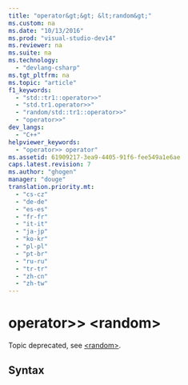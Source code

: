 ```yaml
---
title: "operator&gt;&gt; &lt;random&gt;"
ms.custom: na
ms.date: "10/13/2016"
ms.prod: "visual-studio-dev14"
ms.reviewer: na
ms.suite: na
ms.technology: 
  - "devlang-csharp"
ms.tgt_pltfrm: na
ms.topic: "article"
f1_keywords: 
  - "std::tr1::operator>>"
  - "std.tr1.operator>>"
  - "random/std::tr1::operator>>"
  - "operator>>"
dev_langs: 
  - "C++"
helpviewer_keywords: 
  - "operator>> operator"
ms.assetid: 61909217-3ea9-4405-91f6-fee549a1e6ae
caps.latest.revision: 7
ms.author: "ghogen"
manager: "douge"
translation.priority.mt: 
  - "cs-cz"
  - "de-de"
  - "es-es"
  - "fr-fr"
  - "it-it"
  - "ja-jp"
  - "ko-kr"
  - "pl-pl"
  - "pt-br"
  - "ru-ru"
  - "tr-tr"
  - "zh-cn"
  - "zh-tw"
---
```

# operator&gt;&gt; &lt;random&gt;
Topic deprecated, see [\<random>](../Topic/%3Crandom%3E.md).  
  
## Syntax